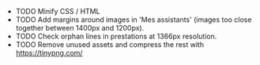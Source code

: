 + TODO Minify CSS / HTML
+ TODO Add margins around images in 'Mes assistants' (images too close together between 1400px and 1200px).
+ TODO Check orphan lines in prestations at 1366px resolution.
+ TODO Remove unused assets and compress the rest with https://tinypng.com/
